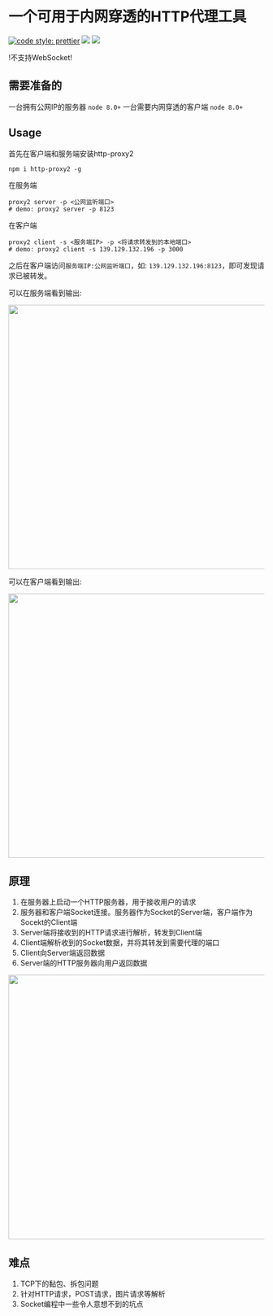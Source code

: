 # 一个可用于内网穿透的HTTP代理工具
[![code style: prettier](https://img.shields.io/badge/code_style-prettier-ff69b4.svg?style=flat-square)](https://github.com/prettier/prettier) ![](https://img.shields.io/badge/language-node.js-00ff00.svg) [![](https://img.shields.io/npm/dw/http-proxy2.svg)](https://www.npmjs.com/package/http-proxy2)

!不支持WebSocket!

## 需要准备的
一台拥有公网IP的服务器 `node 8.0+`
一台需要内网穿透的客户端 `node 8.0+`

## Usage
首先在客户端和服务端安装http-proxy2
```
npm i http-proxy2 -g
```

在服务端
```
proxy2 server -p <公网监听端口>
# demo: proxy2 server -p 8123
```

在客户端
```
proxy2 client -s <服务端IP> -p <将请求转发到的本地端口>
# demo: proxy2 client -s 139.129.132.196 -p 3000  
```

之后在客户端访问`服务端IP:公网监听端口`，如: `139.129.132.196:8123`，即可发现请求已被转发。

可以在服务端看到输出:

<img src="https://raw.githubusercontent.com/zjhch123/http-proxy2/master/assets/server.png" width="520">

可以在客户端看到输出:

<img src="https://raw.githubusercontent.com/zjhch123/http-proxy2/master/assets/client.png" width="520">



## 原理
1. 在服务器上启动一个HTTP服务器，用于接收用户的请求
2. 服务器和客户端Socket连接。服务器作为Socket的Server端，客户端作为Socekt的Client端
3. Server端将接收到的HTTP请求进行解析，转发到Client端
4. Client端解析收到的Socket数据，并将其转发到需要代理的端口
5. Client向Server端返回数据
6. Server端的HTTP服务器向用户返回数据

<img src="https://raw.githubusercontent.com/zjhch123/http-proxy2/master/assets/demo.png" width="520">

## 难点
1. TCP下的黏包、拆包问题
2. 针对HTTP请求，POST请求，图片请求等解析
3. Socket编程中一些令人意想不到的坑点

